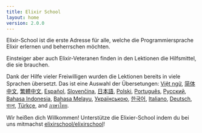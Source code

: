 ```yaml
---
title: Elixir School
layout: home
version: 2.0.0
---
```


Elixir-School ist die erste Adresse für alle, welche die Programmiersprache Elixir erlernen und beherrschen möchten.

Einsteiger aber auch Elixir-Veteranen finden in den Lektionen die Hilfsmittel, die sie brauchen.

Dank der Hilfe vieler Freiwilligen wurden die Lektionen bereits in viele Sprachen übersetzt. Das ist eine Auswahl der Übersetungen: [Việt ngữ][vi], [简体中文][zh-hans], [繁體中文][zh-hant], [Español][es], [Slovenčina][sk], [日本語][ja], [Polski][pl], [Português][pt], [Русский][ru], [Bahasa Indonesia][id], [Bahasa Melayu][ms], [Українською][uk], [한국어][ko], [Italiano][it], [Deutsch][de], [বাংলা][bn], [Türkçe][tr], and [ภาษาไทย][th].

Wir heißen dich Willkommen! Unterstütze die Elixier-School indem du bei uns mitmachst [elixirschool/elixirschool](https://github.com/elixirschool/elixirschool)!

  [es]: /es/
  [it]: /it/
  [ja]: /ja/
  [ko]: /ko/
  [pl]: /pl/
  [pt]: /pt/
  [ru]: /ru/
  [sk]: /sk/
  [vi]: /vi/
  [id]: /id/
  [ms]: /ms/
  [uk]: /uk/
  [de]: /de/
  [bn]: /bn/
  [tr]: /tr/
  [th]: /th/
  [zh-hans]: /zh-hans/
  [zh-hant]: /zh-hant/
